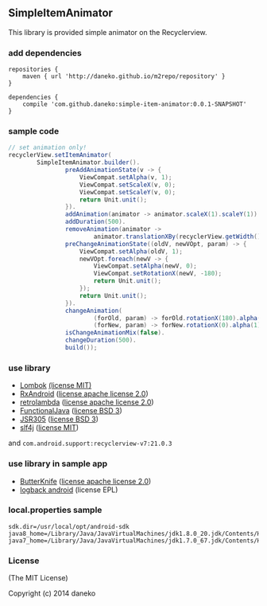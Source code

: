 ## SimpleItemAnimator

This library is provided simple animator on the Recyclerview.

### add dependencies

```
repositories {
    maven { url 'http://daneko.github.io/m2repo/repository' }
}

dependencies {
    compile 'com.github.daneko:simple-item-animator:0.0.1-SNAPSHOT'
}
```

### sample code

```java
// set animation only!
recyclerView.setItemAnimator(
        SimpleItemAnimator.builder().
                preAddAnimationState(v -> {
                    ViewCompat.setAlpha(v, 1);
                    ViewCompat.setScaleX(v, 0);
                    ViewCompat.setScaleY(v, 0);
                    return Unit.unit();
                }).
                addAnimation(animator -> animator.scaleX(1).scaleY(1)).
                addDuration(500).
                removeAnimation(animator ->
                        animator.translationXBy(recyclerView.getWidth())).
                preChangeAnimationState((oldV, newVOpt, param) -> {
                    ViewCompat.setAlpha(oldV, 1);
                    newVOpt.foreach(newV -> {
                        ViewCompat.setAlpha(newV, 0);
                        ViewCompat.setRotationX(newV, -180);
                        return Unit.unit();
                    });
                    return Unit.unit();
                }).
                changeAnimation(
                        (forOld, param) -> forOld.rotationX(180).alpha(0),
                        (forNew, param) -> forNew.rotationX(0).alpha(1)).
                isChangeAnimationMix(false).
                changeDuration(500).
                build());
```

### use library

* [Lombok](http://projectlombok.org/) [(license MIT)](https://github.com/rzwitserloot/lombok/blob/master/LICENSE)
* [RxAndroid](https://github.com/ReactiveX/RxAndroid) ([license apache license 2.0](https://github.com/ReactiveX/RxAndroid/blob/0.x/LICENSE))
* [retrolambda](https://github.com/orfjackal/retrolambda) ([license apache license 2.0](https://github.com/orfjackal/retrolambda/blob/master/LICENSE.txt))
* [FunctionalJava](http://www.functionaljava.org/) ([license BSD 3](https://github.com/functionaljava/functionaljava#license))
* [JSR305](https://code.google.com/p/jsr-305/) ([license BSD 3](http://opensource.org/licenses/BSD-3-Clause))
* [slf4j](http://slf4j.org/) ([license MIT](http://slf4j.org/license.html))

and `com.android.support:recyclerview-v7:21.0.3`



### use library in sample app

* [ButterKnife](http://jakewharton.github.io/butterknife/) ([license apache license 2.0](https://github.com/JakeWharton/butterknife/blob/master/LICENSE.txt))
* [logback android](http://tony19.github.io/logback-android/) (license EPL)

### local.properties sample

```
sdk.dir=/usr/local/opt/android-sdk
java8_home=/Library/Java/JavaVirtualMachines/jdk1.8.0_20.jdk/Contents/Home
java7_home=/Library/Java/JavaVirtualMachines/jdk1.7.0_67.jdk/Contents/Home
```

### License

(The MIT License)

Copyright (c) 2014 daneko

